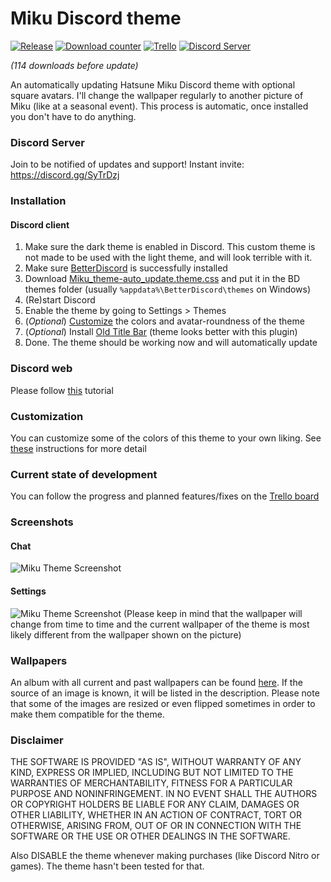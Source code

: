 # Miku Discord theme
[![Release](https://img.shields.io/github/release/MythikAngel/miku-discord-theme.svg?style=flat-square)](https://github.com/MythikAngel/miku-discord-theme/releases/latest)
[![Download counter](https://img.shields.io/github/downloads/MythikAngel/miku-discord-theme/total.svg?style=flat-square)](https://www.somsubhra.com/github-release-stats/?username=mythikangel&repository=miku-discord-theme)
[![Trello](https://img.shields.io/badge/Trello-State%20of%20Development-blueviolet.svg?style=flat-square)](https://trello.com/b/9EYc2but)
[![Discord Server](https://img.shields.io/discord/423787339018534912.svg?style=flat-square)](https://discord.gg/SyTrDzj)

_(114 downloads before update)_

An automatically updating Hatsune Miku Discord theme with optional square avatars. I'll change the wallpaper regularly to another picture of Miku (like at a seasonal event). This process is automatic, once installed you don't have to do anything.

### Discord Server
Join to be notified of updates and support!
Instant invite: https://discord.gg/SyTrDzj

### Installation
#### Discord client
1. Make sure the dark theme is enabled in Discord. This custom theme is not made to be used with the light theme, and will look terrible with it.
2. Make sure [BetterDiscord](https://github.com/rauenzi/BetterDiscordApp/releases/latest) is successfully installed
3. Download [Miku_theme-auto_update.theme.css](https://github.com/MythikAngel/miku-discord-theme/releases/latest) and put it in the BD themes folder (usually `%appdata%\BetterDiscord\themes` on Windows)
4. (Re)start Discord
5. Enable the theme by going to Settings > Themes
6. (_Optional_) [Customize](https://github.com/MythikAngel/miku-discord-theme/wiki/Customizing-theme) the colors and avatar-roundness of the theme
6. (_Optional_) Install [Old Title Bar](https://github.com/mwittrien/BetterDiscordAddons/tree/master/Plugins/OldTitleBar) (theme looks better with this plugin)
7. Done. The theme should be working now and will automatically update

### Discord web
Please follow [this](https://github.com/MythikAngel/miku-discord-theme/wiki/Installing-the-theme-on-Discord-web) tutorial

### Customization
You can customize some of the colors of this theme to your own liking. See [these](https://github.com/MythikAngel/miku-discord-theme/wiki/Customizing-colors) instructions for more detail

### Current state of development
You can follow the progress and planned features/fixes on the [Trello board](https://trello.com/b/9EYc2but)

### Screenshots
#### Chat
![Miku Theme Screenshot](https://i.imgur.com/hbAbbqm.png)
#### Settings
![Miku Theme Screenshot](https://i.imgur.com/Ntz0jn0.png)
(Please keep in mind that the wallpaper will change from time to time and the current wallpaper of the theme is most likely different from the wallpaper shown on the picture)

### Wallpapers
An album with all current and past wallpapers can be found [here](https://imgur.com/a/5wOsk). If the source of an image is known, it will be listed in the description. Please note that some of the images are resized or even flipped sometimes in order to make them compatible for the theme.

### Disclaimer
THE SOFTWARE IS PROVIDED "AS IS", WITHOUT WARRANTY OF ANY KIND, EXPRESS OR IMPLIED, INCLUDING BUT NOT LIMITED TO THE WARRANTIES OF MERCHANTABILITY, FITNESS FOR A PARTICULAR PURPOSE AND NONINFRINGEMENT. IN NO EVENT SHALL THE AUTHORS OR COPYRIGHT HOLDERS BE LIABLE FOR ANY CLAIM, DAMAGES OR OTHER LIABILITY, WHETHER IN AN ACTION OF CONTRACT, TORT OR OTHERWISE, ARISING FROM, OUT OF OR IN CONNECTION WITH THE SOFTWARE OR THE USE OR OTHER DEALINGS IN THE SOFTWARE.

Also DISABLE the theme whenever making purchases (like Discord Nitro or games). The theme hasn't been tested for that.
